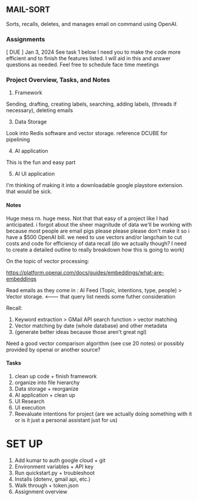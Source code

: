 ## MAIL-SORT
Sorts, recalls, deletes, and manages email on command using OpenAI.

### Assignments

[ DUE ] Jan 3, 2024
See task 1 below
I need you to make the code more efficient and to finish the features listed. I will aid in this and answer questions as needed. Feel free to schedule face time meetings

### Project Overview, Tasks, and Notes

1.  Framework

Sending, drafting, creating labels, searching, adding labels, (threads if necessary), deleting emails

3. Data Storage

Look into Redis software and vector storage. reference DCUBE for pipelining

4. AI application

This is the fun and easy part

5. AI UI application

I'm thinking of making it into a downloadable google playstore extension. that would be sick.

#### Notes
Huge mess rn. huge mess.
Not that that easy of a project like I had anticipated. 
i forgot about the sheer magnitude of data we'll be working with because most people are email pigs
please please please don't make it so i have a $500 OpenAI bill. 
we need to use vectors and/or langchain to cut costs and code for efficiency of data recall
(do we actually though? I need to create a detailed outline to really breakdown how this is going to work)


On the topic of vector processing:

https://platform.openai.com/docs/guides/embeddings/what-are-embeddings

Read emails as they come in : AI Feed (Topic, intentions, type, people) > Vector storage. <--- that query list needs some futher consideration

Recall: 
1. Keyword extraction > GMail API search function > vector matching
2. Vector matching by date (whole database) and other metadata
3. (generate better ideas because those aren't great ngl)

Need a good vector comparison algorithm (see cse 20 notes) or possibly provided by openai or another source?


#### Tasks

1. clean up code + finish framework
2. organize into file hierarchy 
3. Data storage + reorganize
4. AI application + clean up
5. UI Research
6. UI execution
7. Reevaluate intentions for project (are we actually doing something with it or is it just a personal assistant just for us)



# SET UP
1. Add kumar to auth google cloud + git
2. Environment variables + API key
3. Run quickstart.py + troubleshoot 
4. Installs (dotenv, gmail api, etc.)
5. Walk through + token.json
6. Assignment overview
